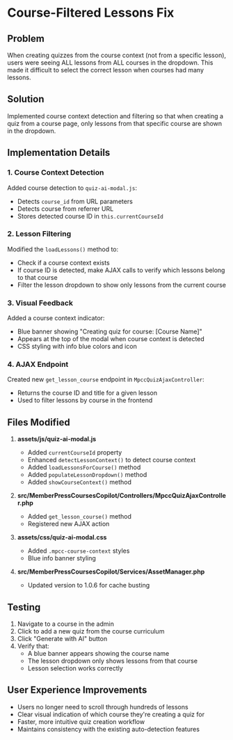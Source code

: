 # Course-Filtered Lessons Fix

## Problem
When creating quizzes from the course context (not from a specific lesson), users were seeing ALL lessons from ALL courses in the dropdown. This made it difficult to select the correct lesson when courses had many lessons.

## Solution
Implemented course context detection and filtering so that when creating a quiz from a course page, only lessons from that specific course are shown in the dropdown.

## Implementation Details

### 1. Course Context Detection
Added course detection to `quiz-ai-modal.js`:
- Detects `course_id` from URL parameters
- Detects course from referrer URL
- Stores detected course ID in `this.currentCourseId`

### 2. Lesson Filtering
Modified the `loadLessons()` method to:
- Check if a course context exists
- If course ID is detected, make AJAX calls to verify which lessons belong to that course
- Filter the lesson dropdown to show only lessons from the current course

### 3. Visual Feedback
Added a course context indicator:
- Blue banner showing "Creating quiz for course: [Course Name]"
- Appears at the top of the modal when course context is detected
- CSS styling with info blue colors and icon

### 4. AJAX Endpoint
Created new `get_lesson_course` endpoint in `MpccQuizAjaxController`:
- Returns the course ID and title for a given lesson
- Used to filter lessons by course in the frontend

## Files Modified

1. **assets/js/quiz-ai-modal.js**
   - Added `currentCourseId` property
   - Enhanced `detectLessonContext()` to detect course context
   - Added `loadLessonsForCourse()` method
   - Added `populateLessonDropdown()` method
   - Added `showCourseContext()` method

2. **src/MemberPressCoursesCopilot/Controllers/MpccQuizAjaxController.php**
   - Added `get_lesson_course()` method
   - Registered new AJAX action

3. **assets/css/quiz-ai-modal.css**
   - Added `.mpcc-course-context` styles
   - Blue info banner styling

4. **src/MemberPressCoursesCopilot/Services/AssetManager.php**
   - Updated version to 1.0.6 for cache busting

## Testing

1. Navigate to a course in the admin
2. Click to add a new quiz from the course curriculum
3. Click "Generate with AI" button
4. Verify that:
   - A blue banner appears showing the course name
   - The lesson dropdown only shows lessons from that course
   - Lesson selection works correctly

## User Experience Improvements

- Users no longer need to scroll through hundreds of lessons
- Clear visual indication of which course they're creating a quiz for
- Faster, more intuitive quiz creation workflow
- Maintains consistency with the existing auto-detection features